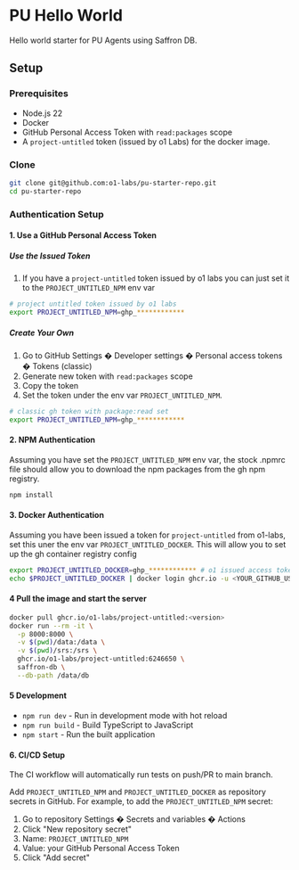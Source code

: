# PU Hello World

Hello world starter for PU Agents using Saffron DB.

## Setup

### Prerequisites

- Node.js 22
- Docker
- GitHub Personal Access Token with `read:packages` scope
- A `project-untitled` token (issued by o1 Labs) for the docker image.

### Clone
```bash
git clone git@github.com:o1-labs/pu-starter-repo.git
cd pu-starter-repo
```

### Authentication Setup

#### 1. Use a GitHub Personal Access Token

##### Use the Issued Token
1. If you have a `project-untitled` token issued by o1 labs you can just set it to the `PROJECT_UNTITLED_NPM` env var
```bash
# project untitled token issued by o1 labs
export PROJECT_UNTITLED_NPM=ghp_************
```

##### Create Your Own
1. Go to GitHub Settings � Developer settings � Personal access tokens � Tokens (classic)
2. Generate new token with `read:packages` scope
3. Copy the token
4. Set the token under the env var `PROJECT_UNTITLED_NPM`.
```bash
# classic gh token with package:read set
export PROJECT_UNTITLED_NPM=ghp_************
```

#### 2. NPM Authentication

Assuming you have set the `PROJECT_UNTITLED_NPM` env var, the stock .npmrc file should allow you to download the npm packages
from the gh npm registry.

```bash
npm install
```

#### 3. Docker Authentication

Assuming you have been issued a token for `project-untitled` from o1-labs, set this uner the env var `PROJECT_UNTITLED_DOCKER`.
This will allow you to set up the gh container registry config

```bash
export PROJECT_UNTITLED_DOCKER=ghp_************ # o1 issued access token for docker registry access
echo $PROJECT_UNTITLED_DOCKER | docker login ghcr.io -u <YOUR_GITHUB_USERNAME> --password-stdin
```

#### 4 Pull the image and start the server

```bash
docker pull ghcr.io/o1-labs/project-untitled:<version>
docker run --rm -it \
  -p 8000:8000 \
  -v $(pwd)/data:/data \
  -v $(pwd)/srs:/srs \
  ghcr.io/o1-labs/project-untitled:6246650 \
  saffron-db \
  --db-path /data/db
```

#### 5 Development

- `npm run dev` - Run in development mode with hot reload
- `npm run build` - Build TypeScript to JavaScript
- `npm start` - Run the built application

#### 6. CI/CD Setup

The CI workflow will automatically run tests on push/PR to main branch.

Add `PROJECT_UNTITLED_NPM` and `PROJECT_UNTITLED_DOCKER` as repository secrets in GitHub.
For example, to add the `PROJECT_UNTITLED_NPM` secret:

1. Go to repository Settings � Secrets and variables � Actions
2. Click "New repository secret"
3. Name: `PROJECT_UNTITLED_NPM`
4. Value: your GitHub Personal Access Token
5. Click "Add secret"
